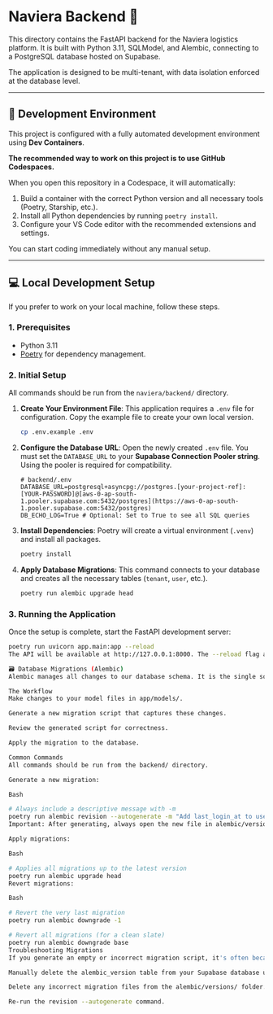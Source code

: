 # Naviera Backend 🚢

This directory contains the FastAPI backend for the Naviera logistics platform. It is built with Python 3.11, SQLModel, and Alembic, connecting to a PostgreSQL database hosted on Supabase.

The application is designed to be multi-tenant, with data isolation enforced at the database level.

---

## 🚀 Development Environment

This project is configured with a fully automated development environment using **Dev Containers**.

**The recommended way to work on this project is to use GitHub Codespaces.**

When you open this repository in a Codespace, it will automatically:

1.  Build a container with the correct Python version and all necessary tools (Poetry, Starship, etc.).
2.  Install all Python dependencies by running `poetry install`.
3.  Configure your VS Code editor with the recommended extensions and settings.

You can start coding immediately without any manual setup.

---

## 💻 Local Development Setup

If you prefer to work on your local machine, follow these steps.

### 1. Prerequisites

- Python 3.11
- [Poetry](https://python-poetry.org/docs/#installation) for dependency management.

### 2. Initial Setup

All commands should be run from the `naviera/backend/` directory.

1.  **Create Your Environment File**:
    This application requires a `.env` file for configuration. Copy the example file to create your own local version.

    ```bash
    cp .env.example .env
    ```

2.  **Configure the Database URL**:
    Open the newly created `.env` file. You must set the `DATABASE_URL` to your **Supabase Connection Pooler string**. Using the pooler is required for compatibility.

    ```env
    # backend/.env
    DATABASE_URL=postgresql+asyncpg://postgres.[your-project-ref]:[YOUR-PASSWORD]@[aws-0-ap-south-1.pooler.supabase.com:5432/postgres](https://aws-0-ap-south-1.pooler.supabase.com:5432/postgres)
    DB_ECHO_LOG=True # Optional: Set to True to see all SQL queries
    ```

3.  **Install Dependencies**:
    Poetry will create a virtual environment (`.venv`) and install all packages.

    ```bash
    poetry install
    ```

4.  **Apply Database Migrations**:
    This command connects to your database and creates all the necessary tables (`tenant`, `user`, etc.).
    ```bash
    poetry run alembic upgrade head
    ```

### 3. Running the Application

Once the setup is complete, start the FastAPI development server:

```bash
poetry run uvicorn app.main:app --reload
The API will be available at http://127.0.0.1:8000. The --reload flag automatically restarts the server when you save code changes.

🗃️ Database Migrations (Alembic)
Alembic manages all changes to our database schema. It is the single source of truth for the database structure.

The Workflow
Make changes to your model files in app/models/.

Generate a new migration script that captures these changes.

Review the generated script for correctness.

Apply the migration to the database.

Common Commands
All commands should be run from the backend/ directory.

Generate a new migration:

Bash

# Always include a descriptive message with -m
poetry run alembic revision --autogenerate -m "Add last_login_at to user model"
Important: After generating, always open the new file in alembic/versions/ to review it. You may need to manually add import sqlmodel.

Apply migrations:

Bash

# Applies all migrations up to the latest version
poetry run alembic upgrade head
Revert migrations:

Bash

# Revert the very last migration
poetry run alembic downgrade -1

# Revert all migrations (for a clean slate)
poetry run alembic downgrade base
Troubleshooting Migrations
If you generate an empty or incorrect migration script, it's often because Alembic's history is out of sync. The safest way to fix this is:

Manually delete the alembic_version table from your Supabase database using the UI.

Delete any incorrect migration files from the alembic/versions/ folder.

Re-run the revision --autogenerate command.
```
